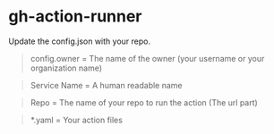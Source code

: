 # gh-action-runner

Update the config.json with your repo.

> config.owner = The name of the owner (your username or your organization name)

> Service Name = A human readable name

> Repo = The name of your repo to run the action (The url part)

> *.yaml = Your action files